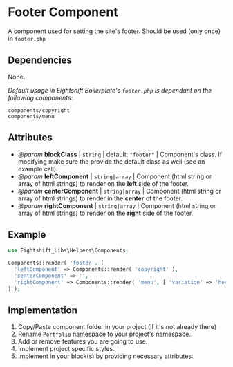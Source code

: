 # Footer Component

A component used for setting the site's footer. Should be used (only once) in `footer.php`

## Dependencies

None.

_Default usage in Eightshift Boilerplate's `footer.php` is dependant on the following components:_
```
components/copyright
components/menu
```

## Attributes

* _@param_ **blockClass** | `string` | default: `"footer"` | Component's class. If modifying make sure the provide the default class as well (see an example call).
* _@param_ **leftComponent** | `string|array` | Component (html string or array of html strings) to render on the **left** side of the footer.
* _@param_ **centerComponent** | `string|array` | Component (html string or array of html strings) to render in the **center** of the footer.
* _@param_ **rightComponent** | `string|array` | Component (html string or array of html strings) to render on the **right** side of the footer.

## Example

```php
use Eightshift_Libs\Helpers\Components;

Components::render( 'footer', [
  'leftComponent' => Components::render( 'copyright' ),
  'centerComponent' => '',
  'rightComponent' => Components::render( 'menu', [ 'variation' => 'horizontal' ] ),
] );
```

## Implementation

1. Copy/Paste component folder in your project (if it's not already there)
2. Rename `Portfolio` namespace to your project's namespace..
3. Add or remove features you are going to use.
4. Implement project specific styles.
5. Implement in your block(s) by providing necessary attributes.

